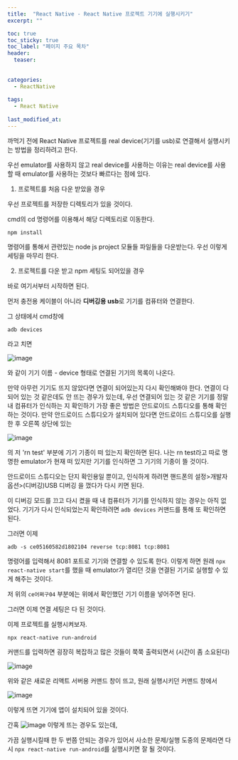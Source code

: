 ```yaml
---
title:  "React Native - React Native 프로젝트 기기에 실행시키기"
excerpt: ""

toc: true
toc_sticky: true
toc_label: "페이지 주요 목차"
header:
  teaser: 
  
  
categories:
  - ReactNative
  
tags:
  - React Native
  
last_modified_at: 
---
```


까먹기 전에 React Native 프로젝트를 real device(기기를 usb)로 연결해서 실행시키는 방법을 정리하려고 한다.

우선 emulator를 사용하지 않고 real device를 사용하는 이유는 real device를 사용할 때 emulator를 사용하는 것보다 빠르다는 점에 있다.

1. 프로젝트를 처음 다운 받았을 경우

우선 프로젝트를 저장한 디렉토리가 있을 것이다.

cmd의 cd 명령어를 이용해서 해당 디렉토리로 이동한다.

```
npm install 
```

명령어를 통해서 관련있는 node js project 모듈들 파일들을 다운받는다. 우선 이렇게 세팅을 마무리 한다.

2. 프로젝트를 다운 받고 npm 세팅도 되어있을 경우

바로 여기서부터 시작하면 된다.

먼저 충전용 케이블이 아니라 **디버깅용 usb**로 기기를 컴퓨터와 연결한다.

그 상태에서 cmd창에

```
adb devices
```

라고 치면 

![image](https://user-images.githubusercontent.com/41438361/92998514-16b1d580-f555-11ea-9c12-2d26e1618df3.png)

와 같이 기기 이름 - device 형태로 연결된 기기의 목록이 나온다.

만약 아무런 기기도 뜨지 않았다면 연결이 되어있는지 다시 확인해봐야 한다. 
연결이 다 되어 있는 것 같은데도 안 뜨는 경우가 있는데, 우선 연결되어 있는 것 같은 기기를 정말 내 컴퓨터가 인식하는 지 확인하기 가장 좋은 방법은 안드로이드 스튜디오를 통해 확인하는 것이다.
만약 안드로이드 스튜디오가 설치되어 있다면 안드로이드 스튜디오를 실행한 후 오른쪽 상단에 있는

![image](https://user-images.githubusercontent.com/41438361/92998589-84f69800-f555-11ea-801e-71da840608bf.png)

의 저 'rn test' 부분에 기기 기종이 떠 있는지 확인하면 된다. 나는 rn test라고 따로 명명한 emulator가 현재 떠 있지만 기기를 인식하면 그 기기의 기종이 뜰 것이다.

안드로이드 스튜디오는 단지 확인용일 뿐이고, 인식하게 하려면 핸드폰의 설정>개발자 옵션>(디버깅)USB 디버깅 을 껐다가 다시 키면 된다.

이 디버깅 모드를 끄고 다시 켰을 때 내 컴퓨터가 기기를 인식하지 않는 경우는 아직 없었다. 기기가 다시 인식되었는지 확인하려면 `adb devices` 커맨드를 통해 또 확인하면 된다.

그러면 이제 

```
adb -s ce05160582d1802104 reverse tcp:8081 tcp:8081
```

명령어를 입력해서 8081 포트로 기기와 연결할 수 있도록 한다. 이렇게 하면 원래 `npx react-native start`를 했을 때 emulator가 열리던 것을 연결된 기기로 실행할 수 있게 해주는 것이다.

저 위의 `ce어쩌구04` 부분에는 위에서 확인했던 기기 이름을 넣어주면 된다.

그러면 이제 연결 세팅은 다 된 것이다.


이제 프로젝트를 실행시켜보자.

```
npx react-native run-android
```

커맨드를 입력하면 굉장히 복잡하고 많은 것들이 쭉쭉 출력되면서 (시간이 좀 소요된다)

![image](https://user-images.githubusercontent.com/41438361/92998828-3fd36580-f557-11ea-897a-91beeab0f9ba.png)

위와 같은 새로운 리액트 서버용 커맨드 창이 뜨고, 원래 실행시키던 커맨드 창에서

![image](https://user-images.githubusercontent.com/41438361/92998814-1adef280-f557-11ea-9829-22fe88f26e6d.png)

이렇게 뜨면 기기에 앱이 설치되어 있을 것이다. 

간혹 ![image](https://user-images.githubusercontent.com/41438361/92998854-65606f00-f557-11ea-8573-644995c87318.png) 이렇게 뜨는 경우도 있는데,

가끔 실행시킬때 한 두 번쯤 안되는 경우가 있어서 사소한 문제/실행 도중의 문제라면 다시 `npx react-native run-android`를 실행시키면 잘 될 것이다.




